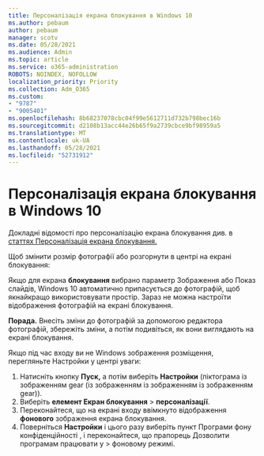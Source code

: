 ```yaml
---
title: Персоналізація екрана блокування в Windows 10
ms.author: pebaum
author: pebaum
manager: scotv
ms.date: 05/28/2021
ms.audience: Admin
ms.topic: article
ms.service: o365-administration
ROBOTS: NOINDEX, NOFOLLOW
localization_priority: Priority
ms.collection: Adm_O365
ms.custom:
- "9787"
- "9005401"
ms.openlocfilehash: 8b68237078cbc04f99e5612711d732b798bec16b
ms.sourcegitcommit: d2108b13acc44e26b65f9a2739cbce9bf98959a5
ms.translationtype: MT
ms.contentlocale: uk-UA
ms.lasthandoff: 05/28/2021
ms.locfileid: "52731912"
---
```

# <a name="personalize-your-lock-screen-in-windows-10"></a>Персоналізація екрана блокування в Windows 10

Докладні відомості про персоналізацію екрана блокування див. в [статтях Персоналізація екрана блокування.](https://support.microsoft.com/windows/personalize-your-lock-screen-81dab9b0-35cf-887c-84a0-6de8ef72bea0)

Щоб змінити розмір фотографії або розгорнути в центрі на екрані блокування:

Якщо для екрана  **блокування** вибрано параметр Зображення або Показ слайдів, Windows 10 автоматично припасується до фотографій, щоб якнайкращо використовувати простір. Зараз не можна настроїти відображення фотографій на екрані блокування.

**Порада.** Внесіть зміни до фотографій за допомогою редактора фотографій, збережіть зміни, а потім подивіться, як вони виглядають на екрані блокування.

Якщо під час входу ви не Windows зображення розміщення, перегляньте Настройки у центрі уваги: 

1. Натисніть кнопку **Пуск,** а потім виберіть **Настройки** (піктограма із зображенням gear (із зображенням із зображенням із зображенням gear)).
1. Виберіть **елемент Екран блокування**  >  **персоналізації**.
1. Переконайтеся, що на екрані входу ввімкнуто відображення **фонового** зображення екрана блокування.
1. Поверніться **Настройки** і цього разу виберіть пункт Програми фону конфіденційності , і переконайтеся, що прапорець Дозволити програмам працювати у  >  фоновому режимі. 